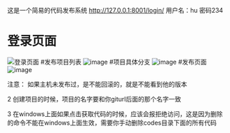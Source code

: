 这是一个简易的代码发布系统
http://127.0.0.1:8001/login/
用户名：hu  密码234
# 登录页面
![登录页面](https://github.com/huningfei/deploy/blob/deploy-php/images/login.png)
#发布项目列表
![image](https://github.com/huningfei/deploy/blob/deploy-php/images/index1.png)
#项目具体分支
![image](https://github.com/huningfei/deploy/blob/deploy-php/images/deploy_list.png)
#发布页面
![image](https://github.com/huningfei/deploy/blob/deploy-php/images/push.png)

注意：
如果主机未发布过，是不能回滚的，就是不能看到他的版本

2 创建项目的时候，项目的名字要和你giturl后面的那个名字一致

3 在windows上面如果点击获取代码的时候，应该会报拒绝访问，这是因为删除的命令不能在windows上面生效，需要你手动删除codes目录下面的所有代码



